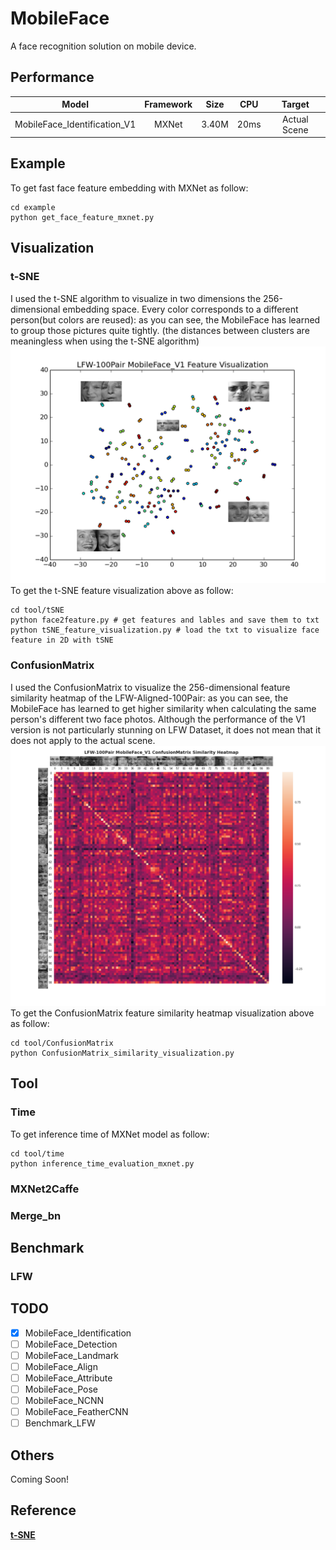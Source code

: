 # MobileFace
A face recognition solution on mobile device.

## Performance
| Model | Framework | Size | CPU | Target |
| :---: |  :---: | :---: | :---: | :---: |
| MobileFace_Identification_V1 | MXNet | 3.40M | 20ms | Actual Scene |

## Example
To get fast face feature embedding with MXNet as follow:
```shell
cd example
python get_face_feature_mxnet.py
```

## Visualization
### t-SNE
I used the t-SNE algorithm to visualize in two dimensions the 256-dimensional embedding space. Every color corresponds to a different person(but colors are reused): as you can see, the MobileFace has learned to group those pictures quite tightly. (the distances between clusters are meaningless when using the t-SNE algorithm)  
![t-SNE](./tool/tSNE/tSNE_LFW-100Pair_MobileFace_V1.png "LFW-Aligned-100Pair MobileFace_V1")  
To get the t-SNE feature visualization above as follow:
```shell
cd tool/tSNE
python face2feature.py # get features and lables and save them to txt
python tSNE_feature_visualization.py # load the txt to visualize face feature in 2D with tSNE
```
### ConfusionMatrix
I used the ConfusionMatrix to visualize the 256-dimensional feature similarity heatmap of the LFW-Aligned-100Pair: as you can see, the MobileFace has learned to get higher similarity when calculating the same person's different two face photos. Although the performance of the V1 version is not particularly stunning on LFW Dataset, it does not mean that it does not apply to the actual scene.  
![t-SNE](./tool/ConfusionMatrix/ConfusionMatrix_LFW-100Pair_MobileFace_V1.png "LFW-Aligned-100Pair MobileFace_V1")  
To get the ConfusionMatrix feature similarity heatmap visualization above as follow:
```shell
cd tool/ConfusionMatrix
python ConfusionMatrix_similarity_visualization.py
```
## Tool
### Time
To get inference time of MXNet model as follow:
```shell
cd tool/time
python inference_time_evaluation_mxnet.py
```
### MXNet2Caffe
### Merge_bn

## Benchmark
### LFW

## TODO
- [x] MobileFace_Identification
- [ ] MobileFace_Detection
- [ ] MobileFace_Landmark
- [ ] MobileFace_Align
- [ ] MobileFace_Attribute
- [ ] MobileFace_Pose
- [ ] MobileFace_NCNN
- [ ] MobileFace_FeatherCNN
- [ ] Benchmark_LFW

## Others
Coming Soon!

## Reference
[**t-SNE**](http://lvdmaaten.github.io/tsne/ "t-SNE")

